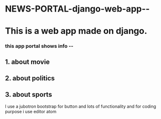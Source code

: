 # NEWS-PORTAL-django-web-app--
# This is a web app made on django.
### this app portal shows info --
## 1. about movie
## 2. about politics
## 3. about sports


I use a jubotron bootstrap for button and lots of functionality and for coding purpose i use editor atom
